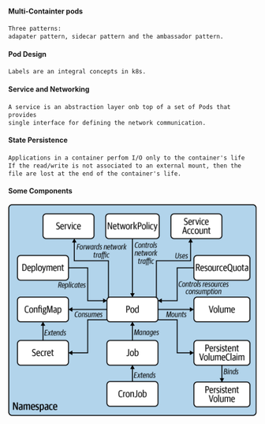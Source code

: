 #### Multi-Containter pods

    Three patterns:
    adapater pattern, sidecar pattern and the ambassador pattern.

####  Pod Design

    Labels are an integral concepts in k8s.


#### Service and Networking

    A service is an abstraction layer onb top of a set of Pods that provides
    single interface for defining the network communication. 

#### State Persistence

    Applications in a container perfom I/O only to the container's life
    If the read/write is not associated to an external mount, then the
    file are lost at the end of the container's life.

#### Some Components

![](./images/components.png)

